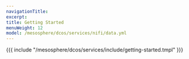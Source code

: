```yaml
---
navigationTitle:
excerpt:
title: Getting Started
menuWeight: 12
model: /mesosphere/dcos/services/nifi/data.yml
---
```


{{{ include "/mesosphere/dcos/services/include/getting-started.tmpl" }}}
